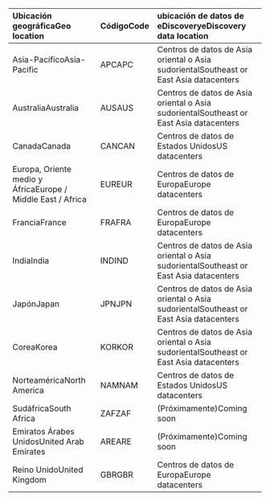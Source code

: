 
|<span data-ttu-id="5a0dd-101">**Ubicación geográfica**</span><span class="sxs-lookup"><span data-stu-id="5a0dd-101">**Geo location**</span></span>             |<span data-ttu-id="5a0dd-102">**Código**</span><span class="sxs-lookup"><span data-stu-id="5a0dd-102">**Code**</span></span>|<span data-ttu-id="5a0dd-103">**ubicación de datos de eDiscovery**</span><span class="sxs-lookup"><span data-stu-id="5a0dd-103">**eDiscovery data location**</span></span>      |
|:----------------------------|:-------|:---------------------------------|
|<span data-ttu-id="5a0dd-104">Asia-Pacífico</span><span class="sxs-lookup"><span data-stu-id="5a0dd-104">Asia-Pacific</span></span>                 |<span data-ttu-id="5a0dd-105">APC</span><span class="sxs-lookup"><span data-stu-id="5a0dd-105">APC</span></span>     |<span data-ttu-id="5a0dd-106">Centros de datos de Asia oriental o Asia sudoriental</span><span class="sxs-lookup"><span data-stu-id="5a0dd-106">Southeast or East Asia datacenters</span></span>|
|<span data-ttu-id="5a0dd-107">Australia</span><span class="sxs-lookup"><span data-stu-id="5a0dd-107">Australia</span></span>                    |<span data-ttu-id="5a0dd-108">AUS</span><span class="sxs-lookup"><span data-stu-id="5a0dd-108">AUS</span></span>     |<span data-ttu-id="5a0dd-109">Centros de datos de Asia oriental o Asia sudoriental</span><span class="sxs-lookup"><span data-stu-id="5a0dd-109">Southeast or East Asia datacenters</span></span>|
|<span data-ttu-id="5a0dd-110">Canada</span><span class="sxs-lookup"><span data-stu-id="5a0dd-110">Canada</span></span>                       |<span data-ttu-id="5a0dd-111">CAN</span><span class="sxs-lookup"><span data-stu-id="5a0dd-111">CAN</span></span>     |<span data-ttu-id="5a0dd-112">Centros de datos de Estados Unidos</span><span class="sxs-lookup"><span data-stu-id="5a0dd-112">US datacenters</span></span>                    |
|<span data-ttu-id="5a0dd-113">Europa, Oriente medio y África</span><span class="sxs-lookup"><span data-stu-id="5a0dd-113">Europe / Middle East / Africa</span></span>|<span data-ttu-id="5a0dd-114">EUR</span><span class="sxs-lookup"><span data-stu-id="5a0dd-114">EUR</span></span>     |<span data-ttu-id="5a0dd-115">Centros de datos de Europa</span><span class="sxs-lookup"><span data-stu-id="5a0dd-115">Europe datacenters</span></span>                |
|<span data-ttu-id="5a0dd-116">Francia</span><span class="sxs-lookup"><span data-stu-id="5a0dd-116">France</span></span>                       |<span data-ttu-id="5a0dd-117">FRA</span><span class="sxs-lookup"><span data-stu-id="5a0dd-117">FRA</span></span>     |<span data-ttu-id="5a0dd-118">Centros de datos de Europa</span><span class="sxs-lookup"><span data-stu-id="5a0dd-118">Europe datacenters</span></span>                |
|<span data-ttu-id="5a0dd-119">India</span><span class="sxs-lookup"><span data-stu-id="5a0dd-119">India</span></span>                        |<span data-ttu-id="5a0dd-120">IND</span><span class="sxs-lookup"><span data-stu-id="5a0dd-120">IND</span></span>     |<span data-ttu-id="5a0dd-121">Centros de datos de Asia oriental o Asia sudoriental</span><span class="sxs-lookup"><span data-stu-id="5a0dd-121">Southeast or East Asia datacenters</span></span>|
|<span data-ttu-id="5a0dd-122">Japón</span><span class="sxs-lookup"><span data-stu-id="5a0dd-122">Japan</span></span>                        |<span data-ttu-id="5a0dd-123">JPN</span><span class="sxs-lookup"><span data-stu-id="5a0dd-123">JPN</span></span>     |<span data-ttu-id="5a0dd-124">Centros de datos de Asia oriental o Asia sudoriental</span><span class="sxs-lookup"><span data-stu-id="5a0dd-124">Southeast or East Asia datacenters</span></span>|
|<span data-ttu-id="5a0dd-125">Corea</span><span class="sxs-lookup"><span data-stu-id="5a0dd-125">Korea</span></span>                        |<span data-ttu-id="5a0dd-126">KOR</span><span class="sxs-lookup"><span data-stu-id="5a0dd-126">KOR</span></span>     |<span data-ttu-id="5a0dd-127">Centros de datos de Asia oriental o Asia sudoriental</span><span class="sxs-lookup"><span data-stu-id="5a0dd-127">Southeast or East Asia datacenters</span></span>|
|<span data-ttu-id="5a0dd-128">Norteamérica</span><span class="sxs-lookup"><span data-stu-id="5a0dd-128">North America</span></span>                |<span data-ttu-id="5a0dd-129">NAM</span><span class="sxs-lookup"><span data-stu-id="5a0dd-129">NAM</span></span>     |<span data-ttu-id="5a0dd-130">Centros de datos de Estados Unidos</span><span class="sxs-lookup"><span data-stu-id="5a0dd-130">US datacenters</span></span>                    |
|<span data-ttu-id="5a0dd-131">Sudáfrica</span><span class="sxs-lookup"><span data-stu-id="5a0dd-131">South Africa</span></span>                 |<span data-ttu-id="5a0dd-132">ZAF</span><span class="sxs-lookup"><span data-stu-id="5a0dd-132">ZAF</span></span>     |<span data-ttu-id="5a0dd-133">(Próximamente)</span><span class="sxs-lookup"><span data-stu-id="5a0dd-133">Coming soon</span></span>                     |
|<span data-ttu-id="5a0dd-134">Emiratos Árabes Unidos</span><span class="sxs-lookup"><span data-stu-id="5a0dd-134">United Arab Emirates</span></span>         |<span data-ttu-id="5a0dd-135">ARE</span><span class="sxs-lookup"><span data-stu-id="5a0dd-135">ARE</span></span>     |<span data-ttu-id="5a0dd-136">(Próximamente)</span><span class="sxs-lookup"><span data-stu-id="5a0dd-136">Coming soon</span></span>                     |
|<span data-ttu-id="5a0dd-137">Reino Unido</span><span class="sxs-lookup"><span data-stu-id="5a0dd-137">United Kingdom</span></span>               |<span data-ttu-id="5a0dd-138">GBR</span><span class="sxs-lookup"><span data-stu-id="5a0dd-138">GBR</span></span>     |<span data-ttu-id="5a0dd-139">Centros de datos de Europa</span><span class="sxs-lookup"><span data-stu-id="5a0dd-139">Europe datacenters</span></span>                |
